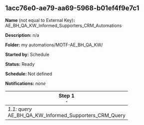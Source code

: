 ## 1acc76e0-ae79-aa69-5968-b01ef4f9e7c1

**Name** (not equal to External Key)**:** AE_BH_QA_KW_Informed_Supporters_CRM_Automations

**Description:** n/a

**Folder:** my automations/MOTF-AE_BH_QA_KW/

**Started by:** Schedule

**Status:** Ready

**Schedule:** Not defined

**Notifications:** _none_


| Step 1<br>_<small>-</small>_ |
| --- |
| _1.1: query_<br>AE_BH_QA_KW_Informed_Supporters_CRM_Query |

